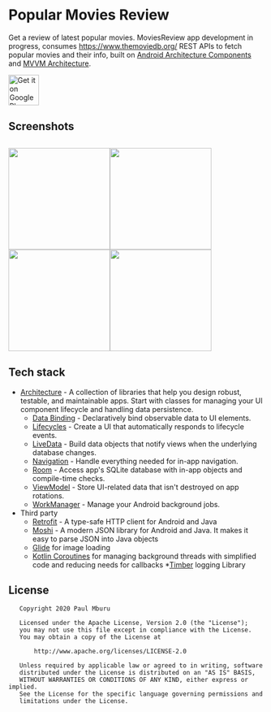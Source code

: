 # Popular Movies Review
Get a review of latest popular movies.
MoviesReview app development in progress, consumes https://www.themoviedb.org/ REST APIs to fetch popular movies and their info, built on [Android Architecture Components](https://developer.android.com/topic/libraries/architecture) and [MVVM Architecture](https://developer.android.com/jetpack/docs/guide).

<a href="https://play.google.com/store/apps/details?id=tk.paulmburu.moviesreview"><img alt="Get it on Google Play" src="https://play.google.com/intl/en_us/badges/images/generic/en-play-badge.png" height=60px /></a>

## Screenshots
<image src="screenshots/3.png" width="200"><image src="screenshots/2.png" width="200"><image src="screenshots/4.png" width="200"><image src="screenshots/5.png" width="200">
--------------
  
  ## Tech stack
  
* [Architecture][1] - A collection of libraries that help you design robust, testable, and
  maintainable apps. Start with classes for managing your UI component lifecycle and handling data
  persistence.
  * [Data Binding][2] - Declaratively bind observable data to UI elements.
  * [Lifecycles][3] - Create a UI that automatically responds to lifecycle events.
  * [LiveData][4] - Build data objects that notify views when the underlying database changes.
  * [Navigation][5] - Handle everything needed for in-app navigation.
  * [Room][6] - Access app's SQLite database with in-app objects and compile-time checks.
  * [ViewModel][7] - Store UI-related data that isn't destroyed on app rotations.
  * [WorkManager][8] - Manage your Android background jobs.
* Third party
  * [Retrofit][9] - A type-safe HTTP client for Android and Java
  * [Moshi][10] - A modern JSON library for Android and Java. It makes it easy to parse JSON into Java objects
  * [Glide][11] for image loading
  * [Kotlin Coroutines][12] for managing background threads with simplified code and reducing needs for callbacks
  *[Timber][13] logging Library

[1]: https://developer.android.com/jetpack/arch/
[2]: https://developer.android.com/topic/libraries/data-binding/
[3]: https://developer.android.com/topic/libraries/architecture/lifecycle
[4]: https://developer.android.com/topic/libraries/architecture/livedata
[5]: https://developer.android.com/topic/libraries/architecture/navigation/
[6]: https://developer.android.com/topic/libraries/architecture/room
[7]: https://developer.android.com/topic/libraries/architecture/viewmodel
[8]: https://developer.android.com/topic/libraries/architecture/workmanager
[9]: https://square.github.io/retrofit/
[10]: https://github.com/square/moshi
[11]: https://bumptech.github.io/glide/
[12]: https://kotlinlang.org/docs/reference/coroutines-overview.html
[13]: https://github.com/JakeWharton/timber

## License
```
   Copyright 2020 Paul Mburu

   Licensed under the Apache License, Version 2.0 (the "License");
   you may not use this file except in compliance with the License.
   You may obtain a copy of the License at

       http://www.apache.org/licenses/LICENSE-2.0

   Unless required by applicable law or agreed to in writing, software
   distributed under the License is distributed on an "AS IS" BASIS,
   WITHOUT WARRANTIES OR CONDITIONS OF ANY KIND, either express or implied.
   See the License for the specific language governing permissions and
   limitations under the License.
   ```
